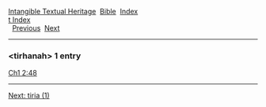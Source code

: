 [Intangible Textual Heritage](../../index)  [Bible](../index) 
[Index](index)   
[t Index](_t_)  
  [Previous](c11623)  [Next](c11625) 

------------------------------------------------------------------------

### &lt;tirhanah&gt; 1 entry

[Ch1 2:48](../kjv/ch1002.htm#048)  

------------------------------------------------------------------------

[Next: tiria (1)](c11625)
